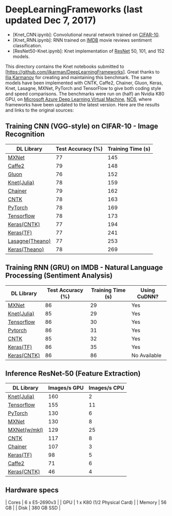 # DeepLearningFrameworks (last updated Dec 7, 2017)

- [Knet_CNN.ipynb]: Convolutional neural network trained on [CIFAR-10].
- [Knet_RNN.ipynb]: RNN trained on [IMDB] movie reviews sentiment classification.
- [ResNet50-Knet.ipynb]: Knet implementation of [ResNet] 50, 101, and 152 models.

[IMDB]: http://ai.stanford.edu/~amaas/data/sentiment
[CIFAR-10]: http://www.cs.toronto.edu/~kriz/cifar.html
[ResNet]: https://github.com/KaimingHe/deep-residual-networks

This directory contains the Knet notebooks submitted to
[https://github.com/ilkarman/DeepLearningFrameworks]. Great thanks to
[Ilia Karmanov](https://github.com/ilkarman) for creating and
maintaining this benchmark. The same models have been implemented with
CNTK, Caffe2, Chainer, Gluon, Keras, Knet, Lasagne, MXNet, PyTorch and
TensorFlow to give both coding style and speed comparisons.  The
benchmarks were run on (half) an Nvidia K80 GPU, on [Microsoft Azure
Deep Learning Virtual
Machine](https://azuremarketplace.microsoft.com/en-us/marketplace/apps/microsoft-ads.dsvm-deep-learning?tab=Overview),
[NC6](https://azure.microsoft.com/en-gb/blog/azure-n-series-preview-availability/),
where frameworks have been updated to the latest version.  Here are
the results and links to the original sources:

## Training CNN (VGG-style) on CIFAR-10 - Image Recognition

| DL Library                               | Test Accuracy (%) | Training Time (s) |
| ---------------------------------------- | ----------------- | ----------------- |
| [MXNet](https://github.com/ilkarman/DeepLearningFrameworks/blob/master/MXNet_CNN.ipynb)                 | 77                | 145               |
| [Caffe2](https://github.com/ilkarman/DeepLearningFrameworks/blob/master/Caffe2_CNN.ipynb)               | 79                | 148               |
| [Gluon](https://github.com/ilkarman/DeepLearningFrameworks/blob/master/Gluon_CNN.ipynb)                 | 76                | 152               |
| [Knet(Julia)](https://github.com/ilkarman/DeepLearningFrameworks/blob/master/Knet_CNN.ipynb)            | 78                | 159               |
| [Chainer](https://github.com/ilkarman/DeepLearningFrameworks/blob/master/Chainer_CNN.ipynb)             | 79                | 162               |
| [CNTK](https://github.com/ilkarman/DeepLearningFrameworks/blob/master/CNTK_CNN.ipynb)                   | 78                | 163               |
| [PyTorch](https://github.com/ilkarman/DeepLearningFrameworks/blob/master/PyTorch_CNN.ipynb)             | 78                | 169               |
| [Tensorflow](https://github.com/ilkarman/DeepLearningFrameworks/blob/master/Tensorflow_CNN.ipynb)       | 78                | 173               |
| [Keras(CNTK)](https://github.com/ilkarman/DeepLearningFrameworks/blob/master/Keras_CNTK_CNN.ipynb)      | 77                | 194               |
| [Keras(TF)](https://github.com/ilkarman/DeepLearningFrameworks/blob/master/Keras_TF_CNN.ipynb)          | 77                | 241               |
| [Lasagne(Theano)](https://github.com/ilkarman/DeepLearningFrameworks/blob/master/Theano_Lasagne_CNN.ipynb) | 77                | 253               |
| [Keras(Theano)](https://github.com/ilkarman/DeepLearningFrameworks/blob/master/Keras_Theano_CNN.ipynb)  | 78                | 269               |

## Training RNN (GRU) on IMDB - Natural Language Processing (Sentiment Analysis)

| DL Library                          | Test Accuracy (%) | Training Time (s) | Using CuDNN? |
| ----------------------------------- | ----------------- | ----------------- | ------------ |
| [MXNet](https://github.com/ilkarman/DeepLearningFrameworks/blob/master/MXNet_RNN.ipynb)            | 86                | 29                | Yes          |
| [Knet(Julia)](https://github.com/ilkarman/DeepLearningFrameworks/blob/master/Knet_RNN.ipynb)       | 85                | 29                | Yes          |
| [Tensorflow](https://github.com/ilkarman/DeepLearningFrameworks/blob/master/Tensorflow_RNN.ipynb)  | 86                | 30                | Yes          |
| [Pytorch](https://github.com/ilkarman/DeepLearningFrameworks/blob/master/PyTorch_RNN.ipynb)        | 86                | 31                | Yes          |
| [CNTK](https://github.com/ilkarman/DeepLearningFrameworks/blob/master/CNTK_RNN.ipynb)              | 85                | 32                | Yes          |
| [Keras(TF)](https://github.com/ilkarman/DeepLearningFrameworks/blob/master/Keras_TF_RNN.ipynb)     | 86                | 35                | Yes          |
| [Keras(CNTK)](https://github.com/ilkarman/DeepLearningFrameworks/blob/master/Keras_CNTK_RNN.ipynb) | 86                | 86                | No Available |

## Inference ResNet-50 (Feature Extraction)

| DL Library                                          | Images/s GPU      | Images/s CPU      |
| ----------------------------------------            | ----------------- | ----------------- |
| [Knet(Julia)](https://github.com/ilkarman/DeepLearningFrameworks/blob/master/inference/ResNet50-Knet.ipynb)        | 160               | 2                 |
| [Tensorflow](https://github.com/ilkarman/DeepLearningFrameworks/blob/master/inference/ResNet50-TF.ipynb)           | 155               | 11                |
| [PyTorch](https://github.com/ilkarman/DeepLearningFrameworks/blob/master/inference/ResNet50-PyTorch.ipynb)         | 130               | 6                 |
| [MXNet](https://github.com/ilkarman/DeepLearningFrameworks/blob/master/inference/ResNet50-MXNet.ipynb)             | 130               | 8                 |
| [MXNet(w/mkl)](https://github.com/ilkarman/DeepLearningFrameworks/blob/master/inference/ResNet50-MXNet-mkl.ipynb)  | 129               | 25                |
| [CNTK](https://github.com/ilkarman/DeepLearningFrameworks/blob/master/inference/ResNet50-CNTK.ipynb)               | 117               | 8                 |
| [Chainer](https://github.com/ilkarman/DeepLearningFrameworks/blob/master/inference/ResNet50-Chainer.ipynb)         | 107               | 3                 |
| [Keras(TF)](https://github.com/ilkarman/DeepLearningFrameworks/blob/master/inference/ResNet50-Keras(TF).ipynb)     | 98                | 5                 |
| [Caffe2](https://github.com/ilkarman/DeepLearningFrameworks/blob/master/inference/ResNet50-Caffe2.ipynb)           | 71                | 6                 |
| [Keras(CNTK)](https://github.com/ilkarman/DeepLearningFrameworks/blob/master/inference/ResNet50-Keras(CNTK).ipynb) | 46                | 4                 |

## Hardware specs

| Cores  | 6 x E5-2690v3 |
| GPU    | 1 x K80 (1/2 Physical Card) |
| Memory | 56 GB |
| Disk   | 380 GB SSD |

